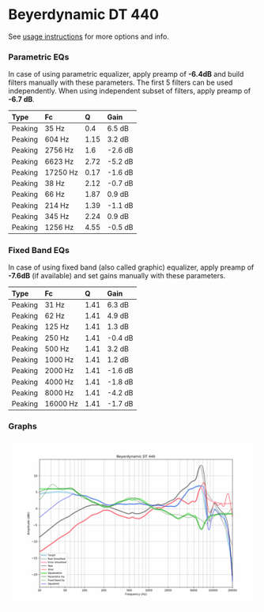 # Beyerdynamic DT 440
See [usage instructions](https://github.com/jaakkopasanen/AutoEq#usage) for more options and info.

### Parametric EQs
In case of using parametric equalizer, apply preamp of **-6.4dB** and build filters manually
with these parameters. The first 5 filters can be used independently.
When using independent subset of filters, apply preamp of **-6.7 dB**.

| Type    | Fc       |    Q | Gain    |
|:--------|:---------|:-----|:--------|
| Peaking | 35 Hz    | 0.4  | 6.5 dB  |
| Peaking | 604 Hz   | 1.15 | 3.2 dB  |
| Peaking | 2756 Hz  | 1.6  | -2.6 dB |
| Peaking | 6623 Hz  | 2.72 | -5.2 dB |
| Peaking | 17250 Hz | 0.17 | -1.6 dB |
| Peaking | 38 Hz    | 2.12 | -0.7 dB |
| Peaking | 66 Hz    | 1.87 | 0.9 dB  |
| Peaking | 214 Hz   | 1.39 | -1.1 dB |
| Peaking | 345 Hz   | 2.24 | 0.9 dB  |
| Peaking | 1256 Hz  | 4.55 | -0.5 dB |

### Fixed Band EQs
In case of using fixed band (also called graphic) equalizer, apply preamp of **-7.6dB**
(if available) and set gains manually with these parameters.

| Type    | Fc       |    Q | Gain    |
|:--------|:---------|:-----|:--------|
| Peaking | 31 Hz    | 1.41 | 6.3 dB  |
| Peaking | 62 Hz    | 1.41 | 4.9 dB  |
| Peaking | 125 Hz   | 1.41 | 1.3 dB  |
| Peaking | 250 Hz   | 1.41 | -0.4 dB |
| Peaking | 500 Hz   | 1.41 | 3.2 dB  |
| Peaking | 1000 Hz  | 1.41 | 1.2 dB  |
| Peaking | 2000 Hz  | 1.41 | -1.6 dB |
| Peaking | 4000 Hz  | 1.41 | -1.8 dB |
| Peaking | 8000 Hz  | 1.41 | -4.2 dB |
| Peaking | 16000 Hz | 1.41 | -1.7 dB |

### Graphs
![](./Beyerdynamic%20DT%20440.png)